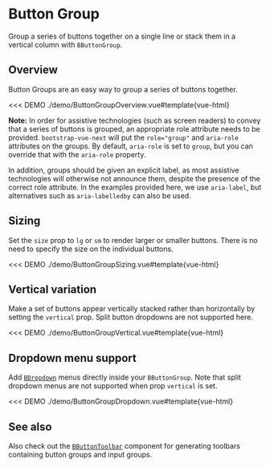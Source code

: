 # Button Group

<div class="lead mb-5">

Group a series of buttons together on a single line or stack them in a vertical column with `BButtonGroup`.

</div>

## Overview

Button Groups are an easy way to group a series of buttons together.

<<< DEMO ./demo/ButtonGroupOverview.vue#template{vue-html}

**Note:**
In order for assistive technologies (such as screen readers) to convey that a series of buttons is grouped, an appropriate role attribute needs to be provided. `bootstrap-vue-next` will put the `role="group"` and `aria-role` attributes on the groups. By default, `aria-role` is set to `group`, but you can override that with the `aria-role` property.

In addition, groups should be given an explicit label, as most assistive technologies will otherwise not announce them, despite the presence of the correct role attribute. In the examples provided here, we use `aria-label`, but alternatives such as `aria-labelledby` can also be used.

## Sizing

Set the `size` prop to `lg` or `sm` to render larger or smaller buttons. There is no need to specify the size on the individual buttons.

<<< DEMO ./demo/ButtonGroupSizing.vue#template{vue-html}

## Vertical variation

Make a set of buttons appear vertically stacked rather than horizontally by setting the `vertical`
prop. Split button dropdowns are not supported here.

<<< DEMO ./demo/ButtonGroupVertical.vue#template{vue-html}

## Dropdown menu support

Add [`BDropdown`](/docs/components/dropdown) menus directly inside your `BButtonGroup`. Note
that split dropdown menus are not supported when prop `vertical` is set.

<<< DEMO ./demo/ButtonGroupDropdown.vue#template{vue-html}

## See also

Also check out the [`BButtonToolbar`](/docs/components/button-toolbar) component for generating
toolbars containing button groups and input groups.

<ComponentReference :data="data" />

<script lang="ts">
import {data} from '../../data/components/buttonGroup.data'

export default {
  setup() {
    return {data}
  }
}
</script>
